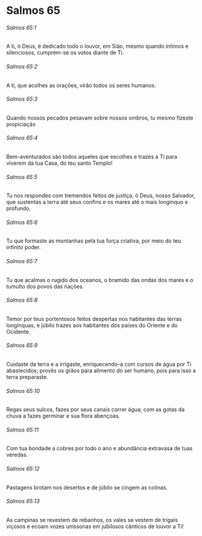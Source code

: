 # Salmos 65

###### Salmos 65:1

A ti, ó Deus, é dedicado todo o louvor, em Sião, mesmo quando íntimos e silenciosos, cumprem-se os votos diante de Ti.

###### Salmos 65:2

A ti, que acolhes as orações, virão todos os seres humanos.

###### Salmos 65:3

Quando nossos pecados pesavam sobre nossos ombros, tu mesmo fizeste propiciação

###### Salmos 65:4

Bem-aventurados são todos aqueles que escolhes e trazes a Ti para viverem da tua Casa, do teu santo Templo!

###### Salmos 65:5

Tu nos respondes com tremendos feitos de justiça, ó Deus, nosso Salvador, que sustentas a terra até seus confins e os mares até o mais longínquo e profundo.

###### Salmos 65:6

Tu que formaste as montanhas pela tua força criativa, por meio do teu infinito poder.

###### Salmos 65:7

Tu que acalmas o rugido dos oceanos, o bramido das ondas dos mares e o tumulto dos povos das nações.

###### Salmos 65:8

Temor por teus portentosos feitos despertas nos habitantes das terras longínquas, e júbilo trazes aos habitantes dos países do Oriente e do Ocidente.

###### Salmos 65:9

Cuidaste da terra e a irrigaste, enriquecendo-a com cursos de água por Ti abastecidos; provês os grãos para alimento do ser humano, pois para isso a terra preparaste.

###### Salmos 65:10

Regas seus sulcos, fazes por seus canais correr água; com as gotas da chuva a fazes germinar e sua flora abençoas.

###### Salmos 65:11

Com tua bondade a cobres por todo o ano e abundância extravasa de tuas veredas.

###### Salmos 65:12

Pastagens brotam nos desertos e de júbilo se cingem as colinas.

###### Salmos 65:13

As campinas se revestem de rebanhos, os vales se vestem de trigais viçosos e ecoam vozes uníssonas em jubilosos cânticos de louvor a Ti!

